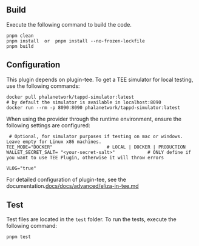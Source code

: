 ## Build
Execute the following command to build the code.
```
pnpm clean
pnpm install  or  pnpm install --no-frozen-lockfile
pnpm build
```

## Configuration
This plugin depends on plugin-tee.
To get a TEE simulator for local testing, use the following commands:
```shell
docker pull phalanetwork/tappd-simulator:latest
# by default the simulator is available in localhost:8090
docker run --rm -p 8090:8090 phalanetwork/tappd-simulator:latest
```

When using the provider through the runtime environment, ensure the following settings are configured:
```shell
 # Optional, for simulator purposes if testing on mac or windows. Leave empty for Linux x86 machines.
TEE_MODE="DOCKER"                    # LOCAL | DOCKER | PRODUCTION
WALLET_SECRET_SALT= "<your-secret-salt>"            # ONLY define if you want to use TEE Plugin, otherwise it will throw errors

VLOG="true"
```
For detailed configuration of plugin-tee, see the documentation.[docs/docs/advanced/eliza-in-tee.md](docs/docs/advanced/eliza-in-tee.md)

## Test 

Test files are located in the `test` folder. To run the tests, execute the following command:

```shell
pnpm test

```
